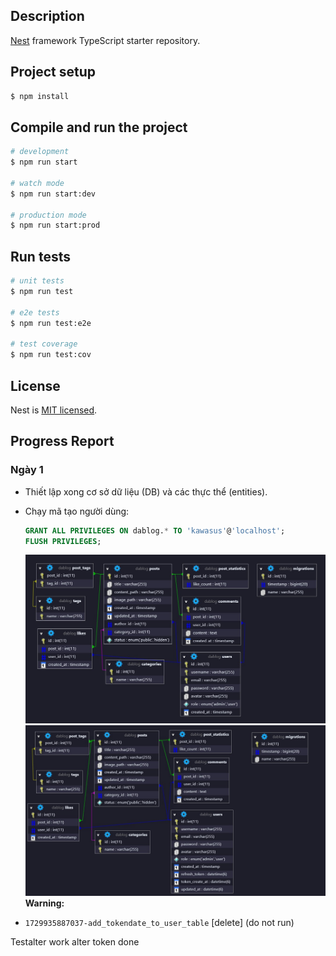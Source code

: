 ## Description

[Nest](https://github.com/nestjs/nest) framework TypeScript starter repository.

## Project setup

```bash
$ npm install
```

## Compile and run the project

```bash
# development
$ npm run start

# watch mode
$ npm run start:dev

# production mode
$ npm run start:prod
```

## Run tests

```bash
# unit tests
$ npm run test

# e2e tests
$ npm run test:e2e

# test coverage
$ npm run test:cov
```
## License

Nest is [MIT licensed](https://github.com/nestjs/nest/blob/master/LICENSE).
## Progress Report

### Ngày 1
- Thiết lập xong cơ sở dữ liệu (DB) và các thực thể (entities).
- Chạy mã tạo người dùng:
  ```sql
  GRANT ALL PRIVILEGES ON dablog.* TO 'kawasus'@'localhost';
  FLUSH PRIVILEGES;
  ```

  ![DB 1](test/Screenshot%202024-10-26%20170800.jpg)
  ![DB 1 alterd](test/Screenshot%202024-10-26%20171328.jpg)
  **Warning:** 
- `1729935887037-add_tokendate_to_user_table` [delete] (do not run)

Testalter work
alter token done
  